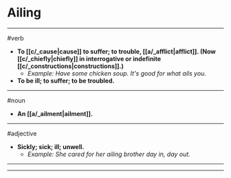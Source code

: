 # Ailing
---
#verb
- **To [[c/_cause|cause]] to suffer; to trouble, [[a/_afflict|afflict]]. (Now [[c/_chiefly|chiefly]] in interrogative or indefinite [[c/_constructions|constructions]].)**
	- _Example: Have some chicken soup. It's good for what ails you._
- **To be ill; to suffer; to be troubled.**
---
#noun
- **An [[a/_ailment|ailment]].**
---
#adjective
- **Sickly; sick; ill; unwell.**
	- _Example: She cared for her ailing brother day in, day out._
---
---
